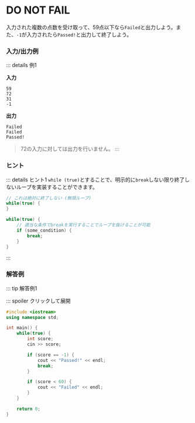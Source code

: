 # DO NOT FAIL

入力された複数の点数を受け取って、59点以下なら`Failed`と出力しよう。また、`-1`が入力されたら`Passed!`と出力して終了しよう。

### 入力/出力例

::: details 例1

**入力**

```
59
72
31
-1
```

**出力**

```
Failed
Failed
Passed!
```

> 72の入力に対しては出力を行いません。
:::

### ヒント


::: details ヒント1
`while (true)`とすることで、明示的に`break`しない限り終了しないループを実装することができます。

```cpp
// これは絶対に終了しない (無限ループ)
while(true) {
}

while(true) {
    // 適当な条件でbreakを実行することでループを抜けることが可能
    if (some_condition) {
        break;
    }
}
```
:::

### 解答例

::: tip 解答例1

::: spoiler クリックして展開
```cpp
#include <iostream>
using namespace std;

int main() {
    while(true) {
        int score;
        cin >> score;

        if (score == -1) {
            cout << "Passed!" << endl;
            break;
        }

        if (score < 60) {
            cout << "Failed" << endl;
        }
    }

    return 0;
}
```
